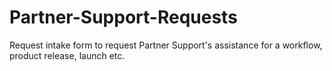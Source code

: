 # Partner-Support-Requests
Request intake form to request Partner Support's assistance for a workflow, product release, launch etc. 
